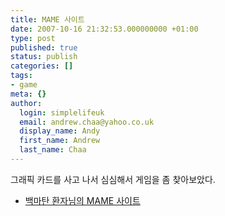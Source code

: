 ```yaml
---
title: MAME 사이트
date: 2007-10-16 21:32:53.000000000 +01:00
type: post
published: true
status: publish
categories: []
tags:
- game
meta: {}
author:
  login: simplelifeuk
  email: andrew.chaa@yahoo.co.uk
  display_name: Andy
  first_name: Andrew
  last_name: Chaa
---
```

<p>그래픽 카드를 사고 나서 심심해서 게임을 좀 찾아보았다.</p>
<ul>
<li><a href="http://mame32plus.tistory.com">백마탄 환자님의 MAME 사이트</a></li>
</ul>
